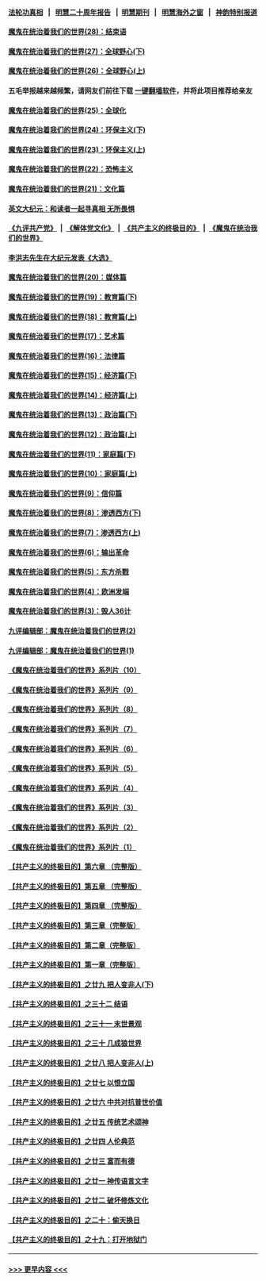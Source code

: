 #### [法轮功真相](https://github.com/gfw-breaker/truth/blob/master/README.md?t=0) &nbsp;&nbsp;|&nbsp;&nbsp; [明慧二十周年报告](https://github.com/gfw-breaker/mh-reports/blob/master/README.md?t=0) &nbsp;&nbsp;|&nbsp;&nbsp;[明慧期刊](https://github.com/gfw-breaker/mh-qikan) &nbsp;&nbsp;|&nbsp;&nbsp; [明慧海外之窗](https://github.com/gfw-breaker/mh-news/blob/master/README.md?t=0) &nbsp;&nbsp;|&nbsp;&nbsp; [神韵特别报道](https://github.com/gfw-breaker/mh-news/blob/master/shenyun.md?t=0)
#### [魔鬼在统治着我们的世界(28)：结束语](../pages/nsc422/n10936246.md?t=06200502) 
#### [魔鬼在统治着我们的世界(27)：全球野心(下)](../pages/nsc422/n10928319.md?t=06200502) 
#### [魔鬼在统治着我们的世界(26)：全球野心(上)](../pages/nsc422/n10900318.md?t=06200502) 
#### 五毛举报越来越频繁，请网友们前往下载 [一键翻墙软件](https://github.com/gfw-breaker/ssr-accounts)，并将此项目推荐给亲友
#### [魔鬼在统治着我们的世界(25)：全球化](../pages/nsc422/n10788205.md?t=06200502) 
#### [魔鬼在统治着我们的世界(24)：环保主义(下)](../pages/nsc422/n10695307.md?t=06200502) 
#### [魔鬼在统治着我们的世界(23)：环保主义(上)](../pages/nsc422/n10688613.md?t=06200502) 
#### [魔鬼在统治着我们的世界(22)：恐怖主义](../pages/nsc422/n10614727.md?t=06200502) 
#### [魔鬼在统治着我们的世界(21)：文化篇](../pages/nsc422/n10597706.md?t=06200502) 
#### [英文大纪元：和读者一起寻真相 无所畏惧](../pages/nsc422/n12542027.md?t=06200502) 
#### [《九评共产党》](https://github.com/begood0513/9ping.md/blob/master/README.md) &nbsp;|&nbsp; [《解体党文化》](../../../../jtdwh.md/blob/master/README.md)  &nbsp;|&nbsp; [《共产主义的终极目的》](../../../../gczydzjmd.md/blob/master/README.md) &nbsp;|&nbsp; [《魔鬼在统治我们的世界》](../../../../mgztzwmdsj.md/blob/master/README.md) 
#### [李洪志先生在大纪元发表《大选》](../pages/nsc422/n12534746.md?t=06200502) 
#### [魔鬼在统治着我们的世界(20)：媒体篇](../pages/nsc422/n10586579.md?t=06200502) 
#### [魔鬼在统治着我们的世界(19)：教育篇(下)](../pages/nsc422/n10564808.md?t=06200502) 
#### [魔鬼在统治着我们的世界(18)：教育篇(上)](../pages/nsc422/n10526970.md?t=06200502) 
#### [魔鬼在统治着我们的世界(17)：艺术篇](../pages/nsc422/n10499093.md?t=06200502) 
#### [魔鬼在统治着我们的世界(16)：法律篇](../pages/nsc422/n10485969.md?t=06200502) 
#### [魔鬼在统治着我们的世界(15)：经济篇(下)](../pages/nsc422/n10469975.md?t=06200502) 
#### [魔鬼在统治着我们的世界(14)：经济篇(上)](../pages/nsc422/n10457370.md?t=06200502) 
#### [魔鬼在统治着我们的世界(13)：政治篇(下)](../pages/nsc422/n10448270.md?t=06200502) 
#### [魔鬼在统治着我们的世界(12)：政治篇(上)](../pages/nsc422/n10444576.md?t=06200502) 
#### [魔鬼在统治着我们的世界(11)：家庭篇(下)](../pages/nsc422/n10440961.md?t=06200502) 
#### [魔鬼在统治着我们的世界(10)：家庭篇(上)](../pages/nsc422/n10435448.md?t=06200502) 
#### [魔鬼在统治着我们的世界(9)：信仰篇](../pages/nsc422/n10432159.md?t=06200502) 
#### [魔鬼在统治着我们的世界(8)：渗透西方(下)](../pages/nsc422/n10429603.md?t=06200502) 
#### [魔鬼在统治着我们的世界(7)：渗透西方(上)](../pages/nsc422/n10426013.md?t=06200502) 
#### [魔鬼在统治着我们的世界(6)：输出革命](../pages/nsc422/n10421536.md?t=06200502) 
#### [魔鬼在统治着我们的世界(5)：东方杀戮](../pages/nsc422/n10417707.md?t=06200502) 
#### [魔鬼在统治着我们的世界(4)：欧洲发端](../pages/nsc422/n10414890.md?t=06200502) 
#### [魔鬼在统治着我们的世界(3)：毁人36计](../pages/nsc422/n10411583.md?t=06200502) 
#### [九评编辑部：魔鬼在统治着我们的世界(2)](../pages/nsc422/n10410036.md?t=06200502) 
#### [九评编辑部：魔鬼在统治着我们的世界(1)](../pages/nsc422/n10406825.md?t=06200502) 
#### [《魔鬼在统治着我们的世界》系列片（10）](../pages/nsc422/n12292670.md?t=06200502) 
#### [《魔鬼在统治着我们的世界》系列片（9）](../pages/nsc422/n12290859.md?t=06200502) 
#### [《魔鬼在统治着我们的世界》系列片（8）](../pages/nsc422/n12287445.md?t=06200502) 
#### [《魔鬼在统治着我们的世界》系列片（7）](../pages/nsc422/n12283425.md?t=06200502) 
#### [《魔鬼在统治着我们的世界》系列片（6）](../pages/nsc422/n12282314.md?t=06200502) 
#### [《魔鬼在统治着我们的世界》系列片（5）](../pages/nsc422/n12281419.md?t=06200502) 
#### [《魔鬼在统治着我们的世界》系列片（4）](../pages/nsc422/n12274024.md?t=06200502) 
#### [《魔鬼在统治着我们的世界》系列片（3）](../pages/nsc422/n12271322.md?t=06200502) 
#### [《魔鬼在统治着我们的世界》系列片（2）](../pages/nsc422/n12269049.md?t=06200502) 
#### [《魔鬼在统治着我们的世界》系列片（1）](../pages/nsc422/n12267575.md?t=06200502) 
#### [【共产主义的终极目的】第六章 （完整版）](../pages/nsc422/n11428913.md?t=06200502) 
#### [【共产主义的终极目的】第五章 （完整版）](../pages/nsc422/n11428912.md?t=06200502) 
#### [【共产主义的终极目的】第四章 （完整版）](../pages/nsc422/n11428907.md?t=06200502) 
#### [【共产主义的终极目的】第三章（完整版）](../pages/nsc422/n11428848.md?t=06200502) 
#### [【共产主义的终极目的】第二章（完整版）](../pages/nsc422/n11428831.md?t=06200502) 
#### [【共产主义的终极目的】第一章（完整版）](../pages/nsc422/n11417651.md?t=06200502) 
#### [【共产主义的终极目的】之廿九 把人变非人(下)](../pages/nsc422/n11344140.md?t=06200502) 
#### [【共产主义的终极目的】之三十二 结语](../pages/nsc422/n11360535.md?t=06200502) 
#### [【共产主义的终极目的】之三十一 末世景观](../pages/nsc422/n11351129.md?t=06200502) 
#### [【共产主义的终极目的】之三十 几成狼世界](../pages/nsc422/n11348280.md?t=06200502) 
#### [【共产主义的终极目的】之廿八 把人变非人(上)](../pages/nsc422/n11340492.md?t=06200502) 
#### [【共产主义的终极目的】之廿七 以恨立国](../pages/nsc422/n11336944.md?t=06200502) 
#### [【共产主义的终极目的】之廿六 中共对抗普世价值](../pages/nsc422/n11324785.md?t=06200502) 
#### [【共产主义的终极目的】之廿五 传统艺术颂神](../pages/nsc422/n11296396.md?t=06200502) 
#### [【共产主义的终极目的】之廿四 人伦典范](../pages/nsc422/n11296397.md?t=06200502) 
#### [【共产主义的终极目的】之廿三 富而有德](../pages/nsc422/n11283598.md?t=06200502) 
#### [【共产主义的终极目的】之廿一 神传语言文字](../pages/nsc422/n11263265.md?t=06200502) 
#### [【共产主义的终极目的】之廿二 破坏修炼文化](../pages/nsc422/n11245728.md?t=06200502) 
#### [【共产主义的终极目的】之二十：偷天换日](../pages/nsc422/n11238846.md?t=06200502) 
#### [【共产主义的终极目的】之十九：打开地狱门](../pages/nsc422/n11206376.md?t=06200502) 

----
#### [ >>> 更早内容 <<< ](../indexes/nsc422-earlier.md)
